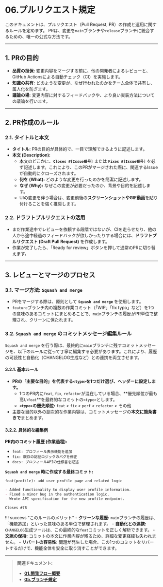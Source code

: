 # 06.プルリクエスト規定

このドキュメントは、プルリクエスト（Pull Request, PR）の作成と運用に関するルールを定めます。
PRは、変更を`main`ブランチや`release`ブランチに統合するための、唯一の公式な方法です。

---

## 1. PRの目的

* **品質の担保:** 変更内容をマージする前に、他の開発者によるレビューと、GitHub Actionsによる自動チェック（CI）を実施します。
* **知識の共有:** どのような変更が、なぜ行われたのかをチーム全体で共有し、属人化を防ぎます。
* **議論の場:** 変更内容に対するフィードバックや、より良い実装方法についての議論を行います。

---

## 2. PR作成のルール

### 2.1. タイトルと本文

* **タイトル:** PRの目的が具体的で、一目で理解できるように記述します。
* **本文 (Description):**
  * 本文のどこかに、**`Closes #[Issue番号]`** または **`Fixes #[Issue番号]`** を必ず記述します。これにより、このPRがマージされた際に、関連するIssueが自動的にクローズされます。
  * **何を (What):** どのような変更を行ったのかを簡潔に記述します。
  * **なぜ (Why):** なぜこの変更が必要だったのか、背景や目的を記述します。
  * UIの変更を伴う場合は、変更前後の**スクリーンショットやGIF動画**を貼り付けることを強く推奨します。

### 2.2. ドラフトプルリクエストの活用

* まだ作業途中でレビューを依頼する段階ではないが、CIを走らせたり、他の人から途中経過のフィードバックが欲しかったりする場合には、**ドラフトプルリクエスト (Draft Pull Request)** を作成します。
* 作業が完了したら、「Ready for review」ボタンを押して通常のPRに切り替えます。

---

## 3. レビューとマージのプロセス

### 3.1. マージ方法: `Squash and merge`

* PRをマージする際は、原則として **`Squash and merge`** を使用します。
* `feature`ブランチ内の複数の作業コミット（「WIP」「fix typo」など）を1つの意味のあるコミットにまとめることで、`main`ブランチの履歴がPR単位で整理され、クリーンに保たれます。

### 3.2. `Squash and merge` のコミットメッセージ編集ルール

`Squash and merge` を行う際は、最終的に`main`ブランチに残すコミットメッセージを、以下のルールに従って丁寧に編集する必要があります。これにより、履歴の可読性と自動化（CHANGELOG生成など）との連携を両立させます。

#### 3.2.1. 基本ルール

* **PRの「主要な目的」を代表する`<type>`を1つだけ選び、ヘッダーに設定します。**
  * 1つのPR内に`feat`, `fix`, `refactor`が混在している場合、**優先順位が最も高い`feat`**を最終的なコミットの`<type>`とします。
  * **`<type>`の優先順位:** `feat` > `fix` > `perf` > `refactor` > その他
* 主要な目的以外の副次的な作業内容は、コミットメッセージの**本文に箇条書きで**まとめます。

#### 3.2.2. 具体的な編集例

**PR内のコミット履歴 (作業過程):**

* `feat: プロフィール表示機能を追加`
* `fix: 既存の認証ロジックのバグを修正`
* `docs: プロフィールAPIの仕様書を記述`

**`Squash and merge` 時に作成する最終コミット:**

```markdown
feat(profile): add user profile page and related logic

- Added functionality to display user profile information.
- Fixed a minor bug in the authentication logic.
- Wrote API specification for the new profile endpoint.

Closes #78
```

!!! success "このルールのメリット"
    - **クリーンな履歴:** `main`ブランチの履歴は、「機能追加」といった意味のある単位で整理されます。
    - **自動化との連携:** `CHANGELOG`生成ツールは、この最終的な`feat`コミットを正しく解析できます。
    - **文脈の保持:** コミットの本文に作業内容が残るため、詳細な変更経緯も失われません。
    - **リバートの容易性:** 問題が発生した場合、この1つのコミットをリバートするだけで、機能全体を安全に取り消すことができます。

---
> **関連ドキュメント:**
>
> * **[01.開発フロー概要](./01_開発フロー概要.md)**
> * **[05.ブランチ規定](./05_ブランチ規定.md)**
